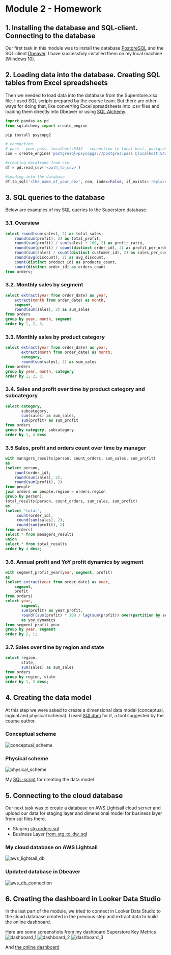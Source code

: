 # Module 2 - Homework

## 1. Installing the database and SQL-client. Connecting to the database

Our first task in this module was to install the database [PostgreSQL](https://www.postgresql.org/) and the SQL client [Dbeaver](https://dbeaver.io/). I have sucсessfuly installed them on my local machine (Windows 10).

## 2. Loading data into the database. Creating SQL tables from Excel spreadsheets

Then we needed to load data into the database from the Superstore.xlsx file. I used SQL scripts prepared by the course team. But there are other ways for doing that, like converting Excel spreadsheets into .csv files and loading them directly into Dbeaver or using [SQL Alchemy](https://www.sqlalchemy.org/).

```python
import pandas as pd 
from sqlalchemy import create_engine

pip install psycopg2

# connection
# pass - your pass, localhost:5432 - connection to local host, postgres - the name of your db
con = create_engine('postgresql+psycopg2://postgres:pass @localhost:5432/postgres')

#creating dataframe from csv
df = pd.read_csv('<path_to_csv>')

#loading into the database
df.to_sql('<the_name_of_your_db>', con, index=False, if_exists='replace', method='multi')
```
## 3. SQL queries to the database

Below are examples of my SQL queries to the Superstore database.

### 3.1. Overview
```sql
select round(sum(sales), 2) as total_sales,
	round(sum(profit), 2) as total_profit,
	round(sum(profit) / sum(sales) * 100, 2) as profit_ratio,
	round(sum(profit) / count(distinct order_id), 2) as profit_per_order,
	round(sum(sales) / count(distinct customer_id), 2) as sales_per_customer,
	round(avg(discount), 2) as avg_discount,
	count(distinct product_id) as products_count,	
	count(distinct order_id) as orders_count
from orders;
```
### 3.2. Monthly sales by segment
```sql
select extract(year from order_date) as year,
	extract(month from order_date) as month,
	segment,
	round(sum(sales), 2) as sum_sales
from orders
group by year, month, segment
order by 1, 2, 3;
```
### 3.3. Monthly sales by product category
```sql
select extract(year from order_date) as year,
       extract(month from order_date) as month,
       category,
       round(sum(sales), 2) as sum_sales
from orders
group by year, month, category 
order by 1, 2, 3;
```
### 3.4. Sales and profit over time by product category and subcategory
```sql
select category, 
       subcategory, 
       sum(sales) as sum_sales, 
       sum(profit) as sum_profit
from orders
group by category, subcategory
order by 1, 4 desc
```
### 3.5 Sales, profit and orders count over time by manager
```sql
with managers_results(person, count_orders, sum_sales, sum_profit) 
as
(select person, 
	count(order_id), 
	round(sum(sales), 2), 
	round(sum(profit), 2)
from people
join orders on people.region = orders.region 
group by person),
total_results(person, count_orders, sum_sales, sum_profit) 
as
(select 'total', 
	 count(order_id), 
	 round(sum(sales), 2), 
	 round(sum(profit), 2)
from orders)
select * from managers_results
union
select * from total_results
order by 4 desc;
```
### 3.6. Annual profit and YoY profit dynamics by segment
```sql
with segment_profit_year(year, segment, profit)
as
(select extract(year from order_date) as year, 
	segment, 
	profit
from orders)
select year, 
       segment, 
       sum(profit) as year_profit, 
       round((sum(profit) * 100 / lag(sum(profit)) over(partition by segment order by year) ) - 100, 2) 
       as yoy_dynamics
from segment_profit_year
group by year, segment 
order by 2, 1; 
```
### 3.7. Sales over time by region and state
```sql
select region, 
       state, 
       sum(sales) as sum_sales
from orders
group by region, state
order by 1, 3 desc;
```

## 4. Creating the data model 

At this step we were asked to create a dimensional data model (conceptual, logical and physical schema). I used [SQLdbm](https://app.sqldbm.com/) for it, a tool suggested by the course author.

### Conceptual scheme

![conceptual_scheme](https://github.com/eskapandr/DataLearn/blob/295d0ce08f967542ef7b5c669e926780a2562ce2/DE-101/Module02/images/conceptual_scheme.png)

### Physical scheme

![physical_scheme](https://github.com/eskapandr/DataLearn/blob/295d0ce08f967542ef7b5c669e926780a2562ce2/DE-101/Module02/images/physical_scheme.png)

My [SQL-script](https://github.com/eskapandr/DataLearn/blob/a843751eaed6ac9e4a8b2a17b30ec55e2bf03147/DE-101/Module02/scripts/supersales_db.sql) for creating the data model

## 5. Connecting to the cloud database

Our next task was to create a database on AWS Lightsail cloud server and upload our data for staging layer and dimensional model for business layer from sql files there.
- Staging [stg.orders.sql](https://github.com/Data-Learn/data-engineering/blob/03f51ea85791fb1d6a86659bba3040db0b98471b/DE-101%20Modules/Module02/DE%20-%20101%20Lab%202.1/stg.orders.sql)
- Business Layer [from_stg_to_dw_sql](https://github.com/Data-Learn/data-engineering/blob/03f51ea85791fb1d6a86659bba3040db0b98471b/DE-101%20Modules/Module02/DE%20-%20101%20Lab%202.1/from_stg_to_dw.sql)

### My cloud database on AWS Lightsail
![aws_lightsail_db](https://github.com/eskapandr/DataLearn/blob/008836014c5fa14e5b8a7b8b97ac6378d19de637/DE-101/Module02/images/db_lightsail.png)

### Updated database in Dbeaver
![aws_db_connection](https://github.com/eskapandr/DataLearn/blob/008836014c5fa14e5b8a7b8b97ac6378d19de637/DE-101/Module02/images/aws_db_connection.png)

## 6. Creating the dashboard in Looker Data Studio

In the last part of the module, we tried to connect in Looker Data Studio to the cloud database created in the previous step and extract data to build the online dashboard.

Here are some screenshots from my dashboard Superstore Key Metrics
![dashboard_1](https://github.com/eskapandr/DataLearn/blob/00c6f9e62bdb677a0c2415fb1f0725d292c39768/DE-101/Module02/images/dashboard_1.png)
![dashboard_2](https://github.com/eskapandr/DataLearn/blob/00c6f9e62bdb677a0c2415fb1f0725d292c39768/DE-101/Module02/images/dashboard_2.png)
![dashboard_3](https://github.com/eskapandr/DataLearn/blob/00c6f9e62bdb677a0c2415fb1f0725d292c39768/DE-101/Module02/images/dashboard_3.png)

And [the online dashboard](https://lookerstudio.google.com/s/lzI2Dc-IdPk)